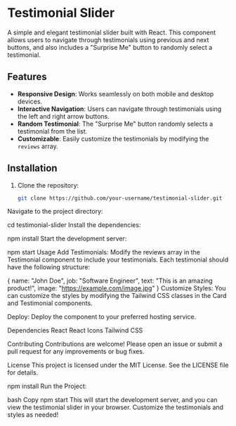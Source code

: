 # Testimonial Slider

A simple and elegant testimonial slider built with React. This component allows users to navigate through testimonials using previous and next buttons, and also includes a "Surprise Me" button to randomly select a testimonial.

## Features

- **Responsive Design**: Works seamlessly on both mobile and desktop devices.
- **Interactive Navigation**: Users can navigate through testimonials using the left and right arrow buttons.
- **Random Testimonial**: The "Surprise Me" button randomly selects a testimonial from the list.
- **Customizable**: Easily customize the testimonials by modifying the `reviews` array.

## Installation

1. Clone the repository:
   ```bash
   git clone https://github.com/your-username/testimonial-slider.git
Navigate to the project directory:


cd testimonial-slider
Install the dependencies:


npm install
Start the development server:


npm start
Usage
Add Testimonials: Modify the reviews array in the Testimonial component to include your testimonials. Each testimonial should have the following structure:


{
  name: "John Doe",
  job: "Software Engineer",
  text: "This is an amazing product!",
  image: "https://example.com/image.jpg"
}
Customize Styles: You can customize the styles by modifying the Tailwind CSS classes in the Card and Testimonial components.

Deploy: Deploy the component to your preferred hosting service.

Dependencies
React
React Icons
Tailwind CSS

Contributing
Contributions are welcome! Please open an issue or submit a pull request for any improvements or bug fixes.

License
This project is licensed under the MIT License. See the LICENSE file for details.


npm install
Run the Project:

bash
Copy
npm start
This will start the development server, and you can view the testimonial slider in your browser. Customize the testimonials and styles as needed!
